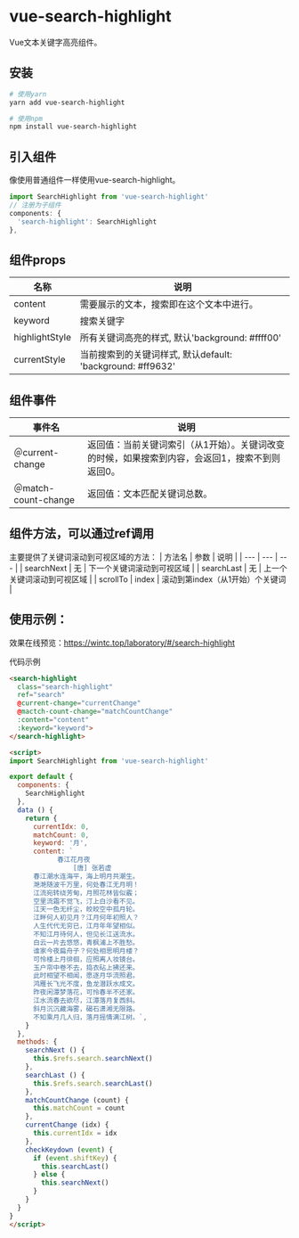 # vue-search-highlight
Vue文本关键字高亮组件。

## 安装
```bash
# 使用yarn
yarn add vue-search-highlight

# 使用npm
npm install vue-search-highlight​
```

## 引入组件
像使用普通组件一样使用vue-search-highlight。
```js
import SearchHighlight from 'vue-search-highlight'
// 注册为子组件
components: {
  'search-highlight': SearchHighlight
},​
```

## 组件props
| 名称 | 说明 |
| --- | --- |
| content | 需要展示的文本，搜索即在这个文本中进行。 |
| keyword | 搜索关键字 |
| highlightStyle | 所有关键词高亮的样式, 默认'background: #ffff00' |
| currentStyle | 当前搜索到的关键词样式, 默认default: 'background: #ff9632' | 

## 组件事件
| 事件名 | 说明 |
| --- | --- |
|＠current-change | 返回值：当前关键词索引（从1开始）。关键词改变的时候，如果搜索到内容，会返回1，搜索不到则返回0。 |
| ＠match-count-change | 	返回值：文本匹配关键词总数。 |

## 组件方法，可以通过ref调用
主要提供了关键词滚动到可视区域的方法：
| 方法名 | 参数 | 说明 |
| --- | --- | --- |
| searchNext | 无 | 下一个关键词滚动到可视区域 |
| searchLast | 无 | 上一个关键词滚动到可视区域 |
| scrollTo | index | 滚动到第index（从1开始）个关键词 |

## 使用示例：
效果在线预览：https://wintc.top/laboratory/#/search-highlight

代码示例
```html
<search-highlight
  class="search-highlight"
  ref="search"
  @current-change="currentChange"
  @mactch-count-change="matchCountChange"
  :content="content"
  :keyword="keyword">
</search-highlight>

<script>
import SearchHighlight from 'vue-search-highlight'

export default {
  components: {
    SearchHighlight
  },
  data () {
    return {
      currentIdx: 0,
      matchCount: 0,
      keyword: '月',
      content: `
            春江花月夜
                [唐] 张若虚
      春江潮水连海平，海上明月共潮生。
      滟滟随波千万里，何处春江无月明！
      江流宛转绕芳甸，月照花林皆似霰；
      空里流霜不觉飞，汀上白沙看不见。
      江天一色无纤尘，皎皎空中孤月轮。
      江畔何人初见月？江月何年初照人？
      人生代代无穷已，江月年年望相似。
      不知江月待何人，但见长江送流水。
      白云一片去悠悠，青枫浦上不胜愁。
      谁家今夜扁舟子？何处相思明月楼？
      可怜楼上月徘徊，应照离人妆镜台。
      玉户帘中卷不去，捣衣砧上拂还来。
      此时相望不相闻，愿逐月华流照君。
      鸿雁长飞光不度，鱼龙潜跃水成文。
      昨夜闲潭梦落花，可怜春半不还家。
      江水流春去欲尽，江潭落月复西斜。
      斜月沉沉藏海雾，碣石潇湘无限路。
      不知乘月几人归，落月摇情满江树。`,
    }
  },
  methods: {
    searchNext () {
      this.$refs.search.searchNext()
    },
    searchLast () {
      this.$refs.search.searchLast()
    },
    matchCountChange (count) {
      this.matchCount = count
    },
    currentChange (idx) {
      this.currentIdx = idx
    },
    checkKeydown (event) {
      if (event.shiftKey) {
        this.searchLast()
      } else {
        this.searchNext()
      }
    }
  }
}
</script>
```